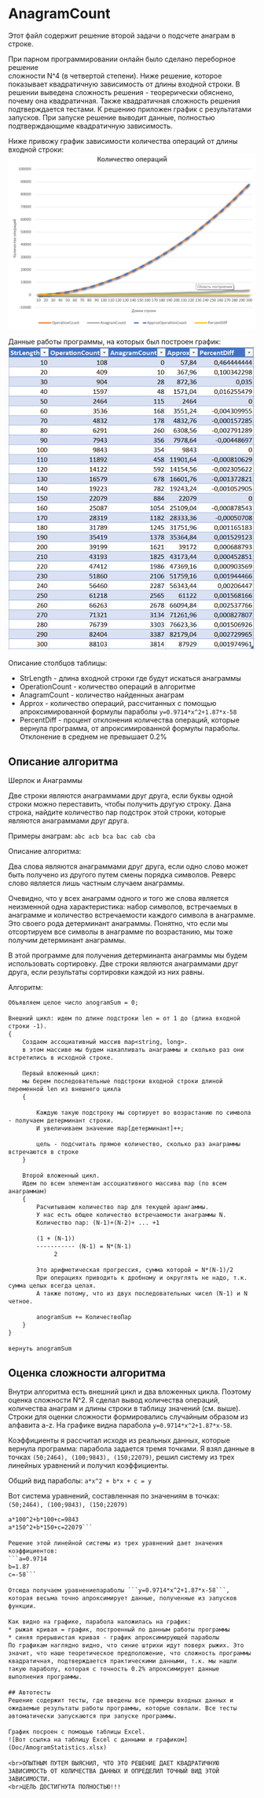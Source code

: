# AnagramCount

Этот файл содержит решение второй задачи о подсчете анаграм в строке. 

При парном программировании онлайн было сделано переборное решение  
сложности N^4 (в четвертой степени). Ниже решение, которое показывает квадратичную зависимость от длины входной строки. В решении выведена сложность решения - теорерически обяснено, почему она квадратичная.
Также квадратичная сложность решения подтверждается тестами. К решению приложен график с результатами запусков.
При запуске решение выводит данные, полностью подтверждающиме квадратичную зависимость.

Ниже привожу график зависимости количества операций от длины входной строки:
![График зависимости](Doc/graph_anagram.png)

Данные работы программы, на которых был построен график:
![Результат работы программы](Doc/anagram_statistics.png)

Описание столбцов таблицы:
* StrLength - длина входной строки где будут искаться анаграммы
* OperationCount - количество операций в алгоритме
* AnagramCount - количество найденных анаграм
* Approx - количество операций, рассчитанных с помощью апроксимированной формулы параболы ```y=0.9714*x^2+1.87*x-58```
* PercentDiff - процент отклонения количества операций, которые вернула программа, от апроксимированной формулы параболы. Отклонение в среднем не превышает 0.2% 

## Описание алгоритма
Шерлок и Анаграммы

Две строки являются анаграммами друг друга, если буквы одной строки можно переставить, чтобы 
получить другую строку. Дана строка, найдите количество пар подстрок этой строки, которые 
являются анаграммами друг друга.

Примеры анаграм: ```abc acb bca bac cab cba```

Описание алгоритма:

Два слова являются анаграммами друг друга, если одно слово может быть получено из другого путем смены порядка символов. Реверс слово является лишь частным случаем анаграммы.

Очевидно, что у всех анаграмм одного и того же слова является неизменной одна характеристика: набор символов, встречаемых в анаграмме и количество встречаемости каждого символа в анаграмме. Это своего рода детерминант анаграммы. Понятно, что если мы отсортируем все символы в анаграмме по возрастанию, мы тоже получим детерминант анаграммы.

В этой программе для получения детерминанта анаграммы мы будем использовать сортировку.
Две строки являются анаграммами друг друга, если результаты сортировки каждой из них равны.

Алгоритм:
```
Объявляем целое число anogramSum = 0;

Внешний цикл: идем по длине подстроки len = от 1 до (длина входной строки -1).
{
    Создаем ассоциативный массив map<string, long>.
    в этом массиве мы будем накапливать анаграммы и сколько раз они встретились в исходной строке.
    
    Первый вложенный цикл: 
    мы берем последовательные подстроки входной строки длиной переменной len из внешнего цикла
    {

        Каждую такую подстроку мы сортирует во возрастанию по символа - получаем детерминант строки.
        И увеличиваем значение map[детерминант]++;

        цель - подсчитать прямое количество, сколько раз анаграммы встречаются в строке
    }
    
    Второй вложенный цикл.
    Идем по всем элементам ассоциативного массива map (по всем анаграммам)
    {
        Расчитываем количество пар для текущей арангаммы.
        У нас есть общее количество встречаемости анаграммы N.
        Количество пар: (N-1)+(N-2)+ ... +1

        (1 + (N-1))
        ----------- (N-1) = N*(N-1)
             2

        Это арифметическая прогрессия, сумма которой = N*(N-1)/2
        При операциях приводить к дробному и округлять не надо, т.к. сумма целых всегда целая.
        А также потому, что из двух последовательных чисел (N-1) и N четное. 

        anogramSum += КоличествоПар
    }
}

вернуть anogramSum 
```

## Оценка сложности алгоритма
Внутри алгоритма есть внешний цикл и два вложенных цикла. Поэтому оценка сложности N^2.
Я сделал вывод количества операций, количества анаграм и длины строки в таблицу значений (см. выше). Строки для оценки сложности формировались случайным образом из алфавита a-z.
На графике видна парабола ```y=0.9714*x^2+1.87*x-58```.

Коэффициенты я рассчитал исходя из реальных данных, которые вернула программа: парабола задается тремя точками. Я взял данные в точках ```(50;2464), (100;9843), (150;22079)```, решил систему из трех линейных уравнений и получил коэффициенты. 

Общий вид параболы: ```a*x^2 + b*x + c = y```

Вот система уравнений, составленная по значениям в точках: ```(50;2464), (100;9843), (150;22079)```
```a*50^2+b*50+c=2464
a*100^2+b*100+c=9843
a*150^2+b*150+c=22079```

Решение этой линейной системы из трех уравнений дает значения коэффициентов:
```a=0.9714
b=1.87
c=-58```

Отсюда получаем уравнениепараболы ```y=0.9714*x^2+1.87*x-58```, которая весьма точно апроксимирует данные, полученные из запусков функции.

Как видно на графике, парабола наложилась на график: 
* рыжая кривая = график, построенный по данным работы программы
* синяя прерывистая кривая - график апроксимирующей параболы
По графикам наглядно видно, что синие штрихи идут поверх рыжих. Это значит, что наше теоретическое предположение, что сложность программы квадратичная, подтверждается практическими данными, т.к. мы нашли такую параболу, которая с точность 0.2% апроксимирует данные выполнения программы.  

## Автотесты
Решение содержит тесты, где введены все примеры входных данных и ожидаемые результаты работы программы, которые совпали. Все тесты автоматически запускаются при запуске программы. 

График посроен с помощью таблицы Excel. 
![Вот ссылка на таблицу Excel с данными и графиком](Doc/AmogramStatistics.xlsx)

<br>ОПЫТНЫМ ПУТЕМ ВЫЯСНИЛ, ЧТО ЭТО РЕШЕНИЕ ДАЕТ КВАДРАТИЧНУЮ ЗАВИСИМОСТЬ ОТ КОЛИЧЕСТВА ДАННЫХ И ОПРЕДЕЛИЛ ТОЧНЫЙ ВИД ЭТОЙ ЗАВИСИМОСТИ.
<br>ЦЕЛЬ ДОСТИГНУТА ПОЛНОСТЬЮ!!!

